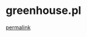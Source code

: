 # greenhouse.pl

[permalink](https://github.com/Anniepoo/prolog-examples/blob/4ec2de552bf6f70843af94bf29ddcec1e70d064a/greenhouse.pl)
